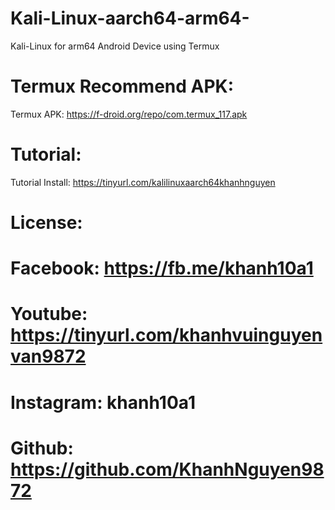 # Kali-Linux-aarch64-arm64-
Kali-Linux for arm64 Android Device using Termux

# Termux Recommend APK:
Termux APK: https://f-droid.org/repo/com.termux_117.apk

# Tutorial:

Tutorial Install: https://tinyurl.com/kalilinuxaarch64khanhnguyen

# License:
# Facebook: https://fb.me/khanh10a1
# Youtube: https://tinyurl.com/khanhvuinguyenvan9872
# Instagram: khanh10a1
# Github: https://github.com/KhanhNguyen9872
